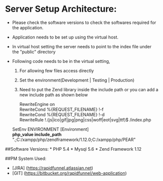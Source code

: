 # Server Setup Architecture:

* Please check the software versions to check the softwares required for the application.
* Application needs to be set up using the virtual host.
* In virtual host setting the server needs to point to the index file under the "public" directory
* Following code needs to be in the virtual setting,
	1. For allowing few files access directly
	2. Set the environment(Development | Testing | Production)
	3. Need to put the Zend library inside the include path or you can add a new include path as shown below

	    RewriteEngine on  
	    RewriteCond %{REQUEST_FILENAME} !-f  
	    RewriteCond %{REQUEST_FILENAME} !-d  
	    RewriteRule !\.(js|ico|gif|jpg|png|css|woff|eot|svg|ttf)$ /index.php  

    SetEnv ENVIRONMENT [Environment]  
    **php_value include_path** ".;C:/xampp/php/zendframework/1.12.0;C:/xampp/php/PEAR"

 
 ##Software Versions:
	* PHP 5.4
	* Mysql 5.6
	* Zend Framework 1.12

 
 ##PM System Used:
* [JIRA] (https://rapidfunnel.atlassian.net)
* [GIT] (https://bitbucket.org/rapidfunnel/web-application)

